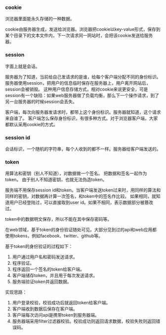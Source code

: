 ### cookie
浏览器里面能永久存储的一种数据。

cookie由服务器生成，发送给浏览器。浏览器把cookie以key-value形式，保存到某个目录下的文本文件内，下一次请求同一网站时，会把该cookie发送给服务器。
### session
字面上就是会话。

服务器为了知道，当前给自己发请求的是谁，给每个客户端分配不同的身份标识。
服务器使用session，把用户的信息临时保存在服务器上，用户离开网站后，session会被销毁。
这种用户信息存储方式，相对cookie来说更安全，可是session有一个缺陷：如果web服务器做了负载均衡，那么下一个操作请求，到了另一台服务器的时候session会丢失。

客户端，每次向服务器发请求时，都带上这个身份标识。服务器就知道，这个请求来自谁了。
客户端怎么保存身份标识，有很多种方式。对于浏览器客户端，大家都默认采用cookie的方式。
### session id
会话标识，一个随机的字符串，每个人收到的都不一样。服务器给客户端发送的。
### token
用算法和密钥（别人不知道），对数据做一个签名。
把数据和签名一起作为token。
由于别人不知道密钥，也就无法伪造token。

服务端不用保存session id和token。当客户端发送token过来时，用同样的算法和同样的密钥，对数据再计算一次签名，和token中的签名作比较。
如果相同，就知道用户已经登陆过，可以直接取到user id。如果不相同，表示数据部分被篡改过。

token中的数据明文保存，所以不能在其中保存密码等。

在web领域，基于token的身份验证随处可见。大部分见到过的api和web应用都使用tokens，例如facebook、twitter、github等。

基于token的身份验证的过程如下：
1. 用户通过用户名和密码发送请求。
2. 程序验证。
3. 程序返回一个签名的token给客户端。
4. 客户端储存token，并且用于每次发送请求。
5. 服务端验证token并返回数据。

实现思路：
1. 用户登录校验，校验成功后就返回token给客户端。
2. 客户端收到数据后保存在客户端。
3. 客户端每次访问api是携带token到服务器端。
4. 服务器端采用filter过滤器校验。校验成功则返回请求数据，校验失败则返回错误码。